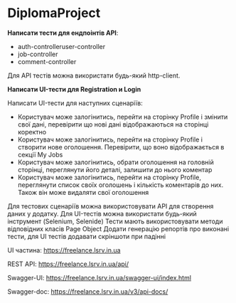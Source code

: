 # DiplomaProject
**Написати тести для ендпоінтів API**:
- auth-controlleruser-controller
- job-controller
- сomment-controller

Для API тестів можна використати будь-який http-client.

**Написати UI-тести для Registration и Login**

Написати UI-тести для наступних сценаріїв:
- Користувач може залогінитись, перейти на сторінку Profile і змінити свої дані, перевірити що нові дані відображаються на сторінці коректно
- Користувач може залогінитись, перейти на сторінку Profile і створити нове оголошення. Перевірити, що воно відображається в секції My Jobs
- Користувач може залогінитись, обрати оголошення на головній сторінці, переглянути його деталі, залишити до нього коментар
- Користувач може залогінитись, перейти на сторінку Profile, переглянути список своїх оголошень і кількість коментарів до них. Також він може видаляти свої оголошення

Для тестових сценаріїв можна використовувати API для створення даних у додатку. Для UI-тестів можна використати будь-який інструмент (Selenium, Selenide)
Тести мають використовувати методи відповідних класів Page Object
Додати генерацію репортів про виконані тести, для UI тестів додавати скріншоти при падінні

UI частина: https://freelance.lsrv.in.ua

REST API: https://freelance.lsrv.in.ua/api/

Swagger-UI: https://freelance.lsrv.in.ua/swagger-ui/index.html

Swagger-doc: https://freelance.lsrv.in.ua/v3/api-docs/
